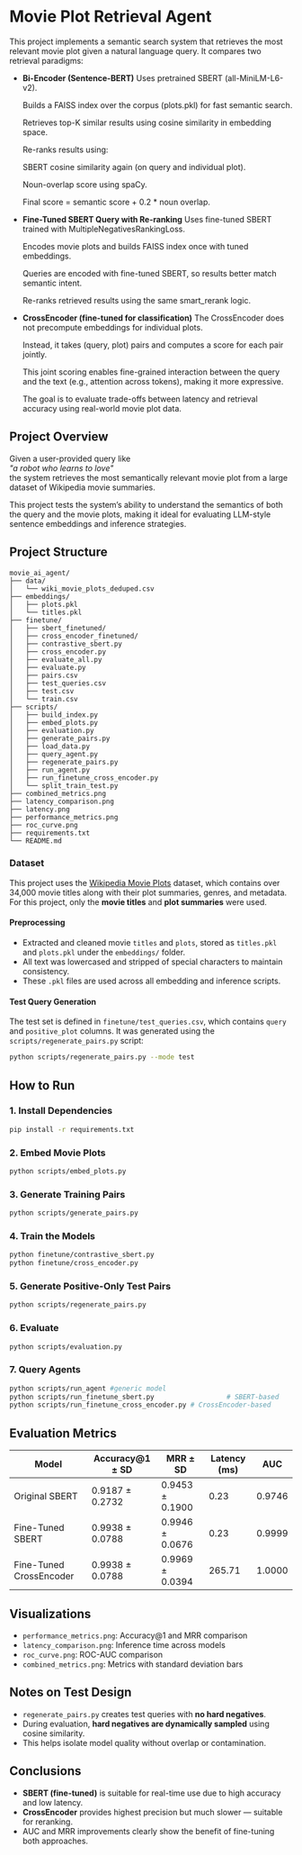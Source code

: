 # Movie Plot Retrieval Agent

This project implements a semantic search system that retrieves the most relevant movie plot given a natural language query. It compares two retrieval paradigms:

- **Bi-Encoder (Sentence-BERT)**
  Uses pretrained SBERT (all-MiniLM-L6-v2).

    Builds a FAISS index over the corpus (plots.pkl) for fast semantic search.

    Retrieves top-K similar results using cosine similarity in embedding space.

    Re-ranks results using:

    SBERT cosine similarity again (on query and individual plot).

    Noun-overlap score using spaCy.

    Final score = semantic score + 0.2 * noun overlap.
- **Fine-Tuned SBERT Query with Re-ranking**
    Uses fine-tuned SBERT trained with MultipleNegativesRankingLoss.

    Encodes movie plots and builds FAISS index once with tuned embeddings.

    Queries are encoded with fine-tuned SBERT, so results better match semantic intent.

    Re-ranks retrieved results using the same smart_rerank logic.
  
- **CrossEncoder (fine-tuned for classification)**
    The CrossEncoder does not precompute embeddings for individual plots.

    Instead, it takes (query, plot) pairs and computes a score for each pair jointly.

    This joint scoring enables fine-grained interaction between the query and the text (e.g., attention across tokens), making it more expressive.

    The goal is to evaluate trade-offs between latency and retrieval accuracy using real-world movie plot data.

## Project Overview

Given a user-provided query like  
_"a robot who learns to love"_  
the system retrieves the most semantically relevant movie plot from a large dataset of Wikipedia movie summaries.

This project tests the system’s ability to understand the semantics of both the query and the movie plots, making it ideal for evaluating LLM-style sentence embeddings and inference strategies.

## Project Structure

```
movie_ai_agent/
├── data/
│   └── wiki_movie_plots_deduped.csv
├── embeddings/
│   ├── plots.pkl
│   └── titles.pkl
├── finetune/
│   ├── sbert_finetuned/
│   ├── cross_encoder_finetuned/
│   ├── contrastive_sbert.py
│   ├── cross_encoder.py
│   ├── evaluate_all.py
│   ├── evaluate.py
│   ├── pairs.csv
│   ├── test_queries.csv
│   ├── test.csv
│   └── train.csv
├── scripts/
│   ├── build_index.py
│   ├── embed_plots.py
│   ├── evaluation.py
│   ├── generate_pairs.py
│   ├── load_data.py
│   ├── query_agent.py
│   ├── regenerate_pairs.py
│   ├── run_agent.py
│   ├── run_finetune_cross_encoder.py
│   └── split_train_test.py
├── combined_metrics.png
├── latency_comparison.png
├── latency.png
├── performance_metrics.png
├── roc_curve.png
├── requirements.txt
└── README.md
```

### Dataset

This project uses the [Wikipedia Movie Plots](https://www.kaggle.com/datasets/jrobischon/wikipedia-movie-plots) dataset, which contains over 34,000 movie titles along with their plot summaries, genres, and metadata. For this project, only the **movie titles** and **plot summaries** were used.

#### Preprocessing

- Extracted and cleaned movie `titles` and `plots`, stored as `titles.pkl` and `plots.pkl` under the `embeddings/` folder.
- All text was lowercased and stripped of special characters to maintain consistency.
- These `.pkl` files are used across all embedding and inference scripts.

#### Test Query Generation

The test set is defined in `finetune/test_queries.csv`, which contains `query` and `positive_plot` columns. It was generated using the `scripts/regenerate_pairs.py` script:

```bash
python scripts/regenerate_pairs.py --mode test
```

## How to Run

### 1. Install Dependencies

```bash
pip install -r requirements.txt
```

### 2. Embed Movie Plots

```bash
python scripts/embed_plots.py
```

### 3. Generate Training Pairs

```bash
python scripts/generate_pairs.py
```

### 4. Train the Models

```bash
python finetune/contrastive_sbert.py
python finetune/cross_encoder.py
```

### 5. Generate Positive-Only Test Pairs

```bash
python scripts/regenerate_pairs.py
```

### 6. Evaluate

```bash
python scripts/evaluation.py
```

### 7. Query Agents

```bash
python scripts/run_agent #generic model
python scripts/run_finetune_sbert.py                  # SBERT-based
python scripts/run_finetune_cross_encoder.py # CrossEncoder-based
```

## Evaluation Metrics

| Model                    | Accuracy@1 ± SD     | MRR ± SD          | Latency (ms) | AUC     |
|-------------------------|---------------------|-------------------|--------------|---------|
| Original SBERT          | 0.9187 ± 0.2732     | 0.9453 ± 0.1900   | 0.23         | 0.9746  |
| Fine-Tuned SBERT        | 0.9938 ± 0.0788     | 0.9946 ± 0.0676   | 0.23         | 0.9999  |
| Fine-Tuned CrossEncoder | 0.9938 ± 0.0788     | 0.9969 ± 0.0394   | 265.71       | 1.0000  |

## Visualizations

- `performance_metrics.png`: Accuracy@1 and MRR comparison
- `latency_comparison.png`: Inference time across models
- `roc_curve.png`: ROC-AUC comparison
- `combined_metrics.png`: Metrics with standard deviation bars

## Notes on Test Design

- `regenerate_pairs.py` creates test queries with **no hard negatives**.
- During evaluation, **hard negatives are dynamically sampled** using cosine similarity.
- This helps isolate model quality without overlap or contamination.

## Conclusions

- **SBERT (fine-tuned)** is suitable for real-time use due to high accuracy and low latency.
- **CrossEncoder** provides highest precision but much slower — suitable for reranking.
- AUC and MRR improvements clearly show the benefit of fine-tuning both approaches.

